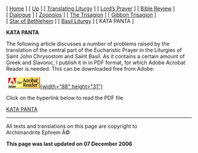 \[ [Home](index.md) \] \[ [Up](obiter_scripta.md) \]
\[ [Translating Liturgy](translating_liturgy.md) \]
\[ [Lord’s Prayer](lord%27s_prayer.md) \]
\[ [Bible Review](bible_review.md) \] \[ [Dialogue](dialogue.md) \]
\[ [Zoopoios](zoopoios.md) \] \[ [The Trisagion](the_trisagion.md) \]
\[ [Gibbon Trisagion](gibbon_trisagion.md) \]
\[ [Star of Bethlehem](Star%20of%20Bethlehem.md) \]
\[ [Basil Liturgy](basil_liturgy.md) \] \[ KATA PANTA \]

**KATA PANTA**

The following article discusses a number of problems raised by the
translation of the central part of the Eucharistic Prayer in the
Liturgies of Saint John Chrysostom and Saint Basil. As it contains a
certain amount of Greek and Slavonic, I publish it in in PDF format, for
which Adobe Acrobat Reader is needed. This can be downloaded free from
Adobe:

 [![](getacro.gif){width="88" height="31"}](http://www.adobe.com)

Click on the hyperlink below to read the PDF file

[KATA PANTA](KataPanta02.pdf)

------------------------------------------------------------------------

All texts and translations on this page are copyright to\
Archimandrite Ephrem Â©

**This page was last updated on 07 December 2006**
